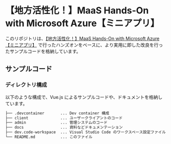 # 【地方活性化！】MaaS Hands-On with Microsoft Azure【ミニアプリ】

このリポジトリは、[【地方活性化！】MaaS Hands-On with Microsoft Azure【ミニアプリ】](https://linedevelopercommunity.connpass.com/event/220376/) で行ったハンズオンをベースに、より実用に即した改良を行ったサンプルコードを格納しています。

## サンプルコード

### ディレクトリ構成

以下のような構成で、Vue.js によるサンプルコードや、ドキュメントを格納しています。

```bash
├── .devcontainer       ... Dev container 構成
├── client              ... ユーザークライアントのコード
├── admin               ... 管理システムのコード
├── docs                ... 資料などドキュメンテーション
├── dev.code-workspace  ... Visual Studio Code のワークスペース設定ファイル
└── README.md           ... このファイル
```
